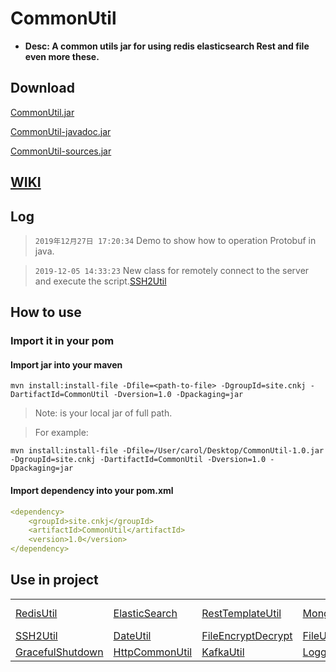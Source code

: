 # CommonUtil
* <b>Desc: A common utils jar for using redis elasticsearch Rest and file even more these.</b>

## Download
[CommonUtil.jar](https://github.com/carolcoral/CommonUtil/releases/download/1.0.1/CommonUtil-1.0.1.jar)

[CommonUtil-javadoc.jar](https://github.com/carolcoral/CommonUtil/releases/download/1.0.1/CommonUtil-1.0.1-javadoc.jar)

[CommonUtil-sources.jar](https://github.com/carolcoral/CommonUtil/releases/download/1.0.1/CommonUtil-1.0.1-sources.jar)

## [WIKI](https://github.com/carolcoral/CommonUtil/wiki)

## Log

> `2019年12月27日 17:20:34` Demo to show how to operation Protobuf in java.

> `2019-12-05 14:33:23` New class for remotely connect to the server and execute the script.[SSH2Util](https://github.com/carolcoral/CommonUtil/blob/master/src/main/java/site/cnkj/utils/SSH2Util.java)

## How to use
### Import it in your pom
#### Import jar into your maven
```shell
mvn install:install-file -Dfile=<path-to-file> -DgroupId=site.cnkj -DartifactId=CommonUtil -Dversion=1.0 -Dpackaging=jar
```
> Note:<path-to-file> is your local jar of full path.

> For example:
```shell
mvn install:install-file -Dfile=/User/carol/Desktop/CommonUtil-1.0.jar -DgroupId=site.cnkj -DartifactId=CommonUtil -Dversion=1.0 -Dpackaging=jar
```

#### Import dependency into your pom.xml
```yaml
<dependency>
    <groupId>site.cnkj</groupId>
    <artifactId>CommonUtil</artifactId>
    <version>1.0</version>
</dependency>
```

## Use in project

||||||
|:---|:--|:--|:--|:--|
|[RedisUtil](https://github.com/carolcoral/CommonUtil/wiki/RedisUtil)|[ElasticSearch](https://github.com/carolcoral/CommonUtil/wiki/ElasticSearch)|[RestTemplateUtil](https://github.com/carolcoral/CommonUtil/wiki/RestTemplateUtil)|[MongodbUtil](https://github.com/carolcoral/CommonUtil/wiki/MongodbUtil)|[Thread Pool](https://github.com/carolcoral/CommonUtil/wiki/Thread-Pool)|
|[SSH2Util](https://github.com/carolcoral/CommonUtil/wiki/SSH2Util)|[DateUtil](https://github.com/carolcoral/CommonUtil/blob/master/src/main/java/site/cnkj/utils/DateUtil.java)|[FileEncryptDecrypt](https://github.com/carolcoral/CommonUtil/blob/master/src/main/java/site/cnkj/utils/FileEncryptDecrypt.java)|[FileUtil](https://github.com/carolcoral/CommonUtil/blob/master/src/main/java/site/cnkj/utils/FileUtil.java)|
|[GracefulShutdown](https://github.com/carolcoral/CommonUtil/blob/master/src/main/java/site/cnkj/utils/GracefulShutdown.java)|[HttpCommonUtil](https://github.com/carolcoral/CommonUtil/blob/master/src/main/java/site/cnkj/utils/HttpCommonUtil.java)|[KafkaUtil](https://github.com/carolcoral/CommonUtil/blob/master/src/main/java/site/cnkj/utils/KafkaUtil.java)|[LoggerUtil](https://github.com/carolcoral/CommonUtil/blob/master/src/main/java/site/cnkj/utils/LoggerUtil.java)|[StringUtil](https://github.com/carolcoral/CommonUtil/blob/master/src/main/java/site/cnkj/utils/StringUtil.java)|
